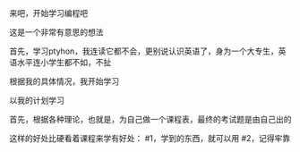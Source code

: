 来吧，开始学习编程吧

这是一个非常有意思的想法

首先，学习ptyhon，我连读它都不会，更别说认识英语了，身为一个大专生，英语水平连小学生都不如，不扯

根据我的具体情况，我开始学习

以我的计划学习

首先，根据各种理论，也就是，为自己做一个课程表，最终的考试题是由自己出的

这样的好处比硬看着课程来学有好处：
#1，学到的东西，就可以用
#2，记得牢靠
